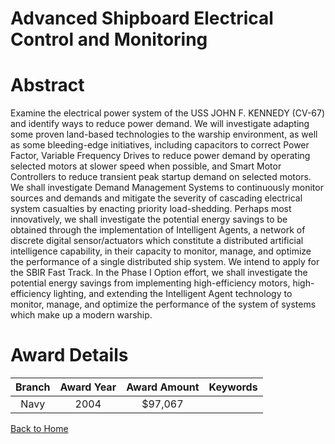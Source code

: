 
Advanced Shipboard Electrical Control and Monitoring
====================================================

# Abstract


Examine the electrical power system of the USS JOHN F. KENNEDY (CV-67) and identify ways to reduce power demand.  We will investigate adapting some proven land-based technologies to the warship environment, as well as some bleeding-edge initiatives, including capacitors to correct Power Factor, Variable Frequency Drives to reduce power demand by operating selected motors at slower speed when possible, and Smart Motor Controllers to reduce transient peak startup demand on selected motors.  We shall investigate Demand Management Systems to continuously monitor sources and demands and mitigate the severity of cascading electrical system casualties by enacting priority load-shedding.  Perhaps most innovatively, we shall investigate the potential energy savings to be obtained through the implementation of Intelligent Agents, a network of discrete digital sensor/actuators which constitute a distributed artificial intelligence capability, in their capacity to monitor, manage, and optimize the performance of a single distributed ship system.    We intend to apply for the SBIR Fast Track. In the Phase I Option effort, we shall investigate the potential energy savings from implementing high-efficiency motors, high-efficiency lighting, and extending the Intelligent Agent technology to monitor, manage, and optimize the performance of the system of systems which make up a modern warship.  

# Award Details

|Branch|Award Year|Award Amount|Keywords|
| :---: | :---: | :---: | :---: |
|Navy|2004|$97,067||
  
  


[Back to Home](https://github.com/chrischow/dod_sbir_awards/DJ/#1857)